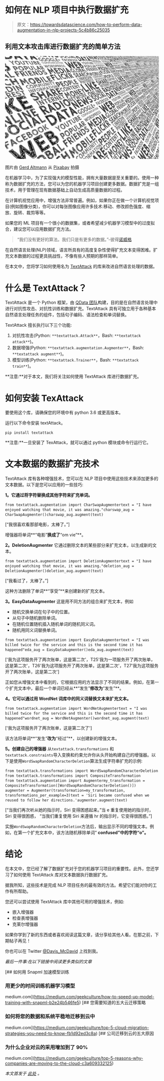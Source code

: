 # 如何在 NLP 项目中执行数据扩充

> 原文：<https://towardsdatascience.com/how-to-perform-data-augmentation-in-nlp-projects-5c4b86c25035>

## 利用文本攻击库进行数据扩充的简单方法

![](img/1e43e0e3b43de239b56495f18cc3f938.png)

图片由 [Gerd Altmann](https://pixabay.com/users/geralt-9301/?utm_source=link-attribution&utm_medium=referral&utm_campaign=image&utm_content=1989152) 从 [Pixabay](https://pixabay.com/?utm_source=link-attribution&utm_medium=referral&utm_campaign=image&utm_content=1989152) 拍摄

在机器学习中，为了实现强大的模型性能，拥有大量数据是至关重要的。使用一种称为数据扩充的方法，您可以为您的机器学习项目创建更多数据。数据扩充是一组技术，用于管理在现有数据基础上自动生成高质量数据的过程。

在计算机视觉应用中，增强方法非常普遍。例如，如果你正在做一个计算机视觉项目(例如图像分类)，你可以对每张图像应用许多技术:移动、修改颜色强度、缩放、旋转、裁剪等等。

如果您的 ML 项目有一个很小的数据集，或者希望减少机器学习模型中的过度拟合，建议您可以应用数据扩充方法。

> “我们没有更好的算法。我们只是有更多的数据。”-彼得[诺威格](https://research.google/people/author205/?ref=hackernoon.com)

在自然语言处理(NLP)领域，语言所具有的高度复杂性使得扩充文本变得困难。扩充文本数据的过程更具挑战性，不像有些人预期的那样简单。

在本文中，您将学习如何使用名为 [TextAttack](https://github.com/QData/TextAttack?ref=hackernoon.com) 的库来改进自然语言处理的数据。

# 什么是 TextAttack？

TextAttack 是一个 Python 框架，由 [QData 团队](https://qdata.github.io/qdata-page/?ref=hackernoon.com)构建，目的是在自然语言处理中进行对抗性攻击、对抗性训练和数据扩充。TextAttack 具有可独立用于各种基本自然语言处理任务的组件，包括句子编码、语法检查和单词替换。

TextAttack 擅长执行以下三个功能:

1.  对抗性攻击(Python: `**textattack.Attack**`，Bash: `**textattack attack**`)。
2.  数据增强(Python: `**textattack.augmentation.Augmenter**`，Bash: `**textattack augment**`)。
3.  模型训练(Python: `**textattack.Trainer**`，Bash: `**textattack train**`)。

**注意:**对于本文，我们将关注如何使用 TextAttack 库进行数据扩充。

# 如何安装 TexAttack

要使用这个库，请确保您的环境中有 python 3.6 或更高版本。

运行以下命令安装 textAttack。

```
pip install textattack
```

**注意:**一旦安装了 TexAttack，就可以通过 python 模块或命令行运行它。

# 文本数据的数据扩充技术

TextAttack 库有各种增强技术，您可以在 NLP 项目中使用这些技术来添加更多的文本数据。以下是您可以应用的一些技巧:

**1。它通过将字符替换成其他字符来扩充单词。**

```
from textattack.augmentation import CharSwapAugmentertext = "I have enjoyed watching that movie, it was amazing."charswap_aug = CharSwapAugmenter()charswap_aug.augment(text)
```

[“我很喜欢看那部电影，太棒了。”]

增强器将单词**“电影”**换成了**“om vie”**。

**2。DeletionAugmenter** 它通过删除文本的某些部分来扩充文本，以生成新的文本。

```
from textattack.augmentation import DeletionAugmentertext = "I have enjoyed watching that movie, it was amazing."deletion_aug = DeletionAugmenter()deletion_aug.augment(text)
```

[“我看过了，太棒了。”]

这种方法删除了单词**“享受”**来创建新的扩充文本。

**3。EasyDataAugmenter** 这是用不同方法的组合来扩充文本，例如

*   随机交换单词在句子中的位置。
*   从句子中随机删除单词。
*   在随机位置随机插入随机单词的随机同义词。
*   随机用同义词替换单词。

```
from textattack.augmentation import EasyDataAugmentertext = "I was billed twice for the service and this is the second time it has happened"eda_aug = EasyDataAugmenter()eda_aug.augment(text)
```

['我为这项服务开了两次账单，这是第二次'，T25'我为一项服务开了两次账单，这是第二次'，T26'我为这项服务开了两次账单，这是第二次'，T27'我为这项服务开了两次账单，这是第二次']

正如您从增强文本中看到的，它根据应用的方法显示了不同的结果。例如，在第一个扩充文本中，最后一个单词已经从**“发生”**修改为**“发生”**。

**4。它可以通过用 WordNet 词库中的同义词替换文本来扩充文本。**

```
from textattack.augmentation import WordNetAugmentertext = "I was billed twice for the service and this is the second time it has happened"wordnet_aug = WordNetAugmenter()wordnet_aug.augment(text)
```

['我为这项服务开了两次账单，这是第二次了']

该方法将单词**“发生”**改为**“经过”**，以创建新的增强文本。

**5。创建自己的增强器** 从`textattack.transformations` 和`textattack.constraints`导入变换和约束允许你从头开始构建自己的增强器。以下是使用`WordSwapRandomCharacterDeletion`算法生成字符串扩充的示例:

```
from textattack.transformations import WordSwapRandomCharacterDeletion
from textattack.transformations import CompositeTransformation
from textattack.augmentation import Augmentermy_transformation = CompositeTransformation([WordSwapRandomCharacterDeletion()])
augmenter = Augmenter(transformation=my_transformation, transformations_per_example=3)text = 'Siri became confused when we reused to follow her directions.'augmenter.augment(text)
```

[“当我们再次听从她的指示时，Siri 变得困惑起来。”当 e 重复使用她的指示时，Siri 变得很困惑，
“当我们重复使用 Siri 来遵循 hr 的指示时，它变得很困惑。”]

实施`WordSwapRandomCharacterDeletion`方法后，输出显示不同的增强文本。例如，在第一个扩充文本中，该方法随机移除单词“ **confused”中的字符“**o”**。**

# 结论

在本文中，您已经了解了数据扩充对于您的机器学习项目的重要性。此外，您还学习了如何使用 TextAttack 库对文本数据执行数据扩充。

据我所知，这些技术是完成 NLP 项目任务的最有效的方法。希望它们能对你的工作有所帮助。

您还可以尝试使用 TextAttack 库中其他可用的增强技术，例如:

*   嵌入增强器
*   检查表增强器
*   克莱尔增强器

如果你学到了新的东西或者喜欢阅读这篇文章，请分享给其他人看。在那之前，下期帖子再见！

你也可以在 Twitter [@Davis_McDavid](https://twitter.com/Davis_McDavid?ref=hackernoon.com) 上找到我。

*最后一件事:在以下链接中阅读更多类似的文章*

[](https://medium.com/geekculture/how-to-speed-up-model-training-with-snapml-b2e24b546fe5) [## 如何用 Snapml 加速模型训练

### 用更少的时间训练机器学习模型

medium.com](https://medium.com/geekculture/how-to-speed-up-model-training-with-snapml-b2e24b546fe5) [](https://medium.com/geekculture/top-5-cloud-migration-strategies-you-need-to-know-fb1d92ed3c8a) [## 您需要知道的五大云迁移策略

### 如何将您的数据和系统平稳地迁移到云中

medium.com](https://medium.com/geekculture/top-5-cloud-migration-strategies-you-need-to-know-fb1d92ed3c8a) [](https://medium.com/geekculture/top-5-reasons-why-companies-are-moving-to-the-cloud-c3a609332125) [## 公司迁移到云的五大原因

### 为什么企业对云的采用增加到了 90%

medium.com](https://medium.com/geekculture/top-5-reasons-why-companies-are-moving-to-the-cloud-c3a609332125) 

*本文首发于* [*此处*](https://hackernoon.com/how-to-perform-data-augmentation-in-nlp-projects) *。*